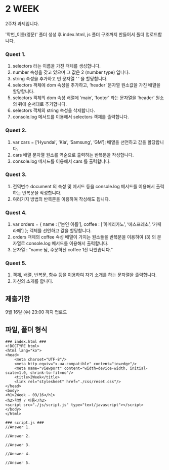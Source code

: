 # 2 WEEK

2주차 과제입니다.

'학번_이름(영문)' 폴더 생성 후 index.html, js 폴더 구조까지 만들어서 폴더 업로드합니다.

### Quest 1.

1. selectors 라는 이름을 가진 객체를 생성합니다.
2. number 속성을 갖고 있으며 그 값은 2 (number type) 입니다.
3. string 속성을 추가하고 빈 문자열 ‘ ’ 을 할당합니다.
4. selectors 객체에 dom 속성을 추가하고, ‘header’ 문자열 원소값을 가진 배열을 할당합니다.
5. selectors 객체의 dom 속성 배열에 ‘main’, ‘footer’ 라는 문자열을 ‘header’ 원소의 뒤에 순서대로 추가합니다.
6. selectors 객체의 string 속성을 삭제합니다.
7. console.log 메서드를 이용해서 selectors 객체를 출력합니다.

### Quest 2.

1. var cars = [‘Hyundai’, ‘Kia’, ‘Samsung’, ‘GM’]; 배열을 선언하고 값을 할당합니다.
2. cars 배열 문자열 원소를 역순으로 출력하는 반복문을 작성합니다.
3. console.log 메서드를 이용해서 cars 를 출력합니다.

### Quest 3.

1. 전역변수 document 의 속성 및 메서드 등을 console.log 메서드를 이용해서 출력하는 반복문을 작성합니다.
2. 여러가지 방법의 반복문을 이용하여 작성해도 됩니다.

### Quest 4.

1. var orders = { name : [‘본인 이름’], coffee : [‘아메리카노’, ‘에스프레소’, ‘카페라떼’] }; 객체를 선언하고 값을 할당합니다.
2. orders 객체의 coffee 속성 배열이 가지는 원소들을 반복문을 이용하여 (3) 의 문자열로 console.log 메서드를 이용해서 출력합니다.
3. 문자열 : “name 님, 주문하신 coffee 1잔 나왔습니다.”

### Quest 5.

1. 객체, 배열, 반복문, 함수 등을 이용하여 자기 소개를 하는 문자열을 출력합니다.
2. 자신의 소개를 합니다.

## 제출기한

9월 16일 (수) 23:00 까지 업로드

## 파일, 폴더 형식


```
### index.html ###
<!DOCTYPE html>
<html lang="ko">
<head>
    <meta charset="UTF-8"/>
    <meta http-equiv="x-ua-compatible" content="ie=edge"/>
    <meta name="viewport" content="width=device-width, initial-scale=1.0, shrink-to-fit=no"/>
    <title>2Week</title>
    <link rel="stylesheet" href="./css/reset.css"/>
</head>
<body>
<h1>2Week - 09/16</h1>
<h2>학번 / 이름</h2>
<script src="./js/script.js" type="text/javascript"></script>
</body>
</html>
```
```
### script.js ###
//Answer 1.

//Answer 2.

//Answer 3.

//Answer 4.

//Answer 5.

```